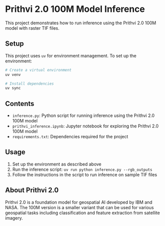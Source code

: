 # Prithvi 2.0 100M Model Inference

This project demonstrates how to run inference using the Prithvi 2.0 100M model with raster TIF files.

## Setup

This project uses `uv` for environment management. To set up the environment:

```bash
# Create a virtual environment
uv venv

# Install dependencies
uv sync

```

## Contents
- `inference.py`: Python script for running inference using the Prithvi 2.0 100M model
- `prithvi_inference.ipynb`: Jupyter notebook for exploring the Prithvi 2.0 100M model
- `requirements.txt`: Dependencies required for the project

## Usage

1. Set up the environment as described above
2. Run the inference script: `uv run python inference.py --rgb_outputs`
3. Follow the instructions in the script to run inference on sample TIF files

## About Prithvi 2.0

Prithvi 2.0 is a foundation model for geospatial AI developed by IBM and NASA. The 100M version is a smaller variant that can be used for various geospatial tasks including classification and feature extraction from satellite imagery.
